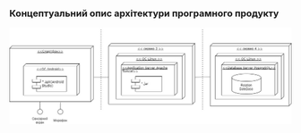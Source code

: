 ### Концептуальний опис архітектури програмного продукту

![image](https://github.com/oleksandrblazhko/ai-216-pashko/blob/Laboratory_Work_4/1-SoftwareRequirements/1.5-SoftwareProjectPlanning/1.5.1-SoftwareArchitectConcept/SoftwareArchitectConcept.jpg)
